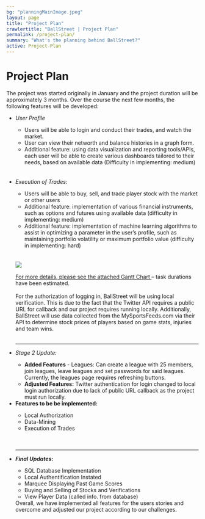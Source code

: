 ```yaml
---
bg: "planningMainImage.jpeg"
layout: page
title: "Project Plan"
crawlertitle: "BallStreet | Project Plan"
permalink: /project-plan/
summary: "What's the planning behind BallStreet?"
active: Project-Plan
---
```

# Project Plan
The project was started originally in January and the project duration will be approximately 3 months.  Over the course the next few months, the following features will be developed:<br>
<ul>
<li><i>User Profile</i></li>
<ul><li>Users will be able to login and conduct their trades, and watch the market.</li>
<li>User can view their networth and balance histories in a graph form. </li>
<li>Additional feature:  using data visualization and reporting tools/APIs, each user will be able to create various dashboards tailored to their needs, based on available data (Difficulty in implementing:  medium)</li></ul><br><br>
<li><i>Execution of Trades:</i></li>
<ul><li>Users will be able to buy, sell, and trade player stock with the market or other users </li>
<li>Additional feature:  implementation of various financial instruments, such as options and futures using available data (difficulty in implementing:  medium)</li>
<li>Additional feature:  implementation of machine learning algorithms to assist in optimizing a parameter in the user’s profile, such as maintaining portfolio volatility or maximum portfolio value (difficulty in implementing:  hard)</li></ul><br><br>

<a href="https://pfindan.github.io/CS2212-Team5/assets/images/2212_Project_Plan.pdf">
<img src= "/CS2212-Team5/assets/images/ganttchart.png" align = "left"/>
<br>

For more details, please see the attached <a href="https://pfindan.github.io/CS2212-Team5/assets/images/2212_Project_Plan.pdf" target = "_blank"> Gantt Chart </a> – task durations have been estimated.
<br><br>
For the authorization of logging in, BallStreet will be using local verification. This is due to the fact that the Twitter API requires a public URL for callback and our project requires running locally. Additionally, BallStreet will use data collected from the MySportsFeeds.com via their API to determine stock prices of players based on game stats, injuries and team wins.<br><br>

<hr>
  <li>   
    <i>Stage 2 Update:</i>
   </li>
    <ul>
    <li><b>Added Features</b> - Leagues: Can create a league with 25 members, join leagues, leave leagues and set passwords   for said leagues. Currently, the leagues page requires refreshing buttons.</li>

<li><b>Adjusted Features:</b> Twitter authentication for login changed to local login authorization due to lack of public URL callback as the project must run locally. </li>
</ul>

<li><b>Features to be be implemented:</b></li>
<ul>
  <li>Local Authorization</li>
  <li>Data-Mining</li>
  <li>Execution of Trades</li>
  </ul><br><br>
  
  <hr>
  
  <li> <i><b>Final Updates: </b></i></li>
  <ul>
  <li>SQL Database Implementation </li>
  <li>Local Authentification Instated </li>
  <li>Marquee Displaying Past Game Scores </li>
  <li>Buying and Selling of Stocks and Verifications</li>
  <li>View Player Data (called info. from database)</li>
  </ul>
  Overall, we have implemented all features for the users stories and overcome and adjusted our project according to our
  challenges. 






